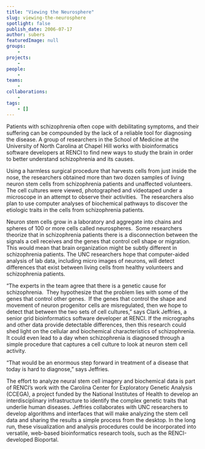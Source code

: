 ```yaml
---
title: "Viewing the Neurosphere"
slug: viewing-the-neurosphere
spotlight: false
publish_date: 2006-07-17
author: subers
featuredImage: null
groups:
    - 
projects:
    - 
people:
    - 
teams: 
    - 
collaborations:
    - 
tags:
    - []
---
```

Patients with schizophrenia often cope with debilitating symptoms, and their suffering can be compounded by the lack of a reliable tool for diagnosing the disease. A group of researchers in the School of Medicine at the University of North Carolina at Chapel Hill works with bioinformatics software developers at RENCI to find new ways to study the brain in order to better understand schizophrenia and its causes.<!--more-->

Using a harmless surgical procedure that harvests cells from just inside the nose, the researchers obtained more than two dozen samples of living neuron stem cells from schizophrenia patients and unaffected volunteers. The cell cultures were viewed, photographed and videotaped under a microscope in an attempt to observe their activities.  The researchers also plan to use computer analyses of biochemical pathways to discover the etiologic traits in the cells from schizophrenia patients.

Neuron stem cells grow in a laboratory and aggregate into chains and spheres of 100 or more cells called neurospheres.  Some researchers theorize that in schizophrenia patients there is a disconnection between the signals a cell receives and the genes that control cell shape or migration. This would mean that brain organization might be subtly different in schizophrenia patients. The UNC researchers hope that computer-aided analysis of lab data, including micro images of neurons, will detect differences that exist between living cells from healthy volunteers and schizophrenia patients.

“The experts in the team agree that there is a genetic cause for schizophrenia.  They hypothesize that the problem lies with some of the genes that control other genes.  If the genes that control the shape and movement of neuron progenitor cells are misregulated, then we hope to detect that between the two sets of cell cultures,” says Clark Jeffries, a senior grid bioinformatics software developer at RENCI. If the micrographs and other data provide detectable differences, then this research could shed light on the cellular and biochemical characteristics of schizophrenia. It could even lead to a day when schizophrenia is diagnosed through a simple procedure that captures a cell culture to look at neuron stem cell activity.

“That would be an enormous step forward in treatment of a  disease that today is hard to diagnose,” says Jeffries.

The effort to analyze neural stem cell imagery and biochemical data is part of RENCI’s work with the Carolina Center for Exploratory Genetic Analysis (CCEGA), a project funded by the National Institutes of Health to develop an interdisciplinary infrastructure to identify the complex genetic traits that underlie human diseases. Jeffries collaborates with UNC researchers to develop algorithms and interfaces that will make analyzing the stem cell data and sharing the results a simple process from the desktop. In the long run, these visualization and analysis procedures could be incorporated into versatile, web-based bioinformatics research tools, such as the RENCI-developed Bioportal.
